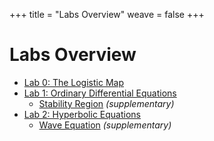 +++
title = "Labs Overview"
weave = false
+++

# Labs Overview

- [Lab 0: The Logistic Map](/labs/00/)
- [Lab 1: Ordinary Differential Equations](/labs/01/)
  - [Stability Region](/labs/01-sr) _(supplementary)_
- [Lab 2: Hyperbolic Equations](/labs/02)
  - [Wave Equation](/labs/02-we) _(supplementary)_
